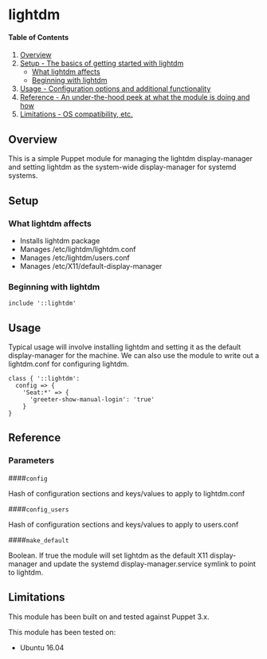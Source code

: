 # lightdm

#### Table of Contents

1. [Overview](#overview)
2. [Setup - The basics of getting started with lightdm](#setup)
    * [What lightdm affects](#what-lightdm-affects)
    * [Beginning with lightdm](#beginning-with-lightdm)
3. [Usage - Configuration options and additional functionality](#usage)
4. [Reference - An under-the-hood peek at what the module is doing and how](#reference)
5. [Limitations - OS compatibility, etc.](#limitations)

## Overview

This is a simple Puppet module for managing the lightdm display-manager and
setting lightdm as the system-wide display-manager for systemd systems.

## Setup

### What lightdm affects

* Installs lightdm package
* Manages /etc/lightdm/lightdm.conf
* Manages /etc/lightdm/users.conf
* Manages /etc/X11/default-display-manager

### Beginning with lightdm

```puppet
include '::lightdm'
```

## Usage

Typical usage will involve installing lightdm and setting it as the default
display-manager for the machine. We can also use the module to write out a
lightdm.conf for configuring lightdm.

```puppet
class { '::lightdm':
  config => {
    'Seat:*' => {
      'greeter-show-manual-login': 'true'
    }
}
```
## Reference

### Parameters

####`config`

Hash of configuration sections and keys/values to apply to lightdm.conf

####`config_users`

Hash of configuration sections and keys/values to apply to users.conf

####`make_default`

Boolean. If true the module will set lightdm as the default X11 display-manager
and update the systemd display-manager.service symlink to point to lightdm.

## Limitations

This module has been built on and tested against Puppet 3.x.

This module has been tested on:

* Ubuntu 16.04

